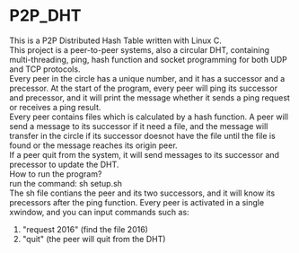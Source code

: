 # P2P_DHT
This is a P2P Distributed Hash Table written with Linux C.<br>
This project is a peer-to-peer systems, also a circular DHT, containing multi-threading, ping, hash function and socket programming for both UDP and TCP protocols.<br>
Every peer in the circle has a unique number, and it has a successor and a precessor. At the start of the program, every peer will ping its successor and precessor, and it will print the message whether it sends a ping request or receives a ping result.<br>
Every peer contains files which is calculated by a hash function. A peer will send a message to its successor if it need a file, and the message will transfer in the circle if its successor doesnot have the file until the file is found or the message reaches its origin peer.<br>
If a peer quit from the system, it will send messages to its successor and precessor to update the DHT.<br>
How to run the program?<br>
run the command: sh setup.sh<br>
The sh file contians the peer and its two successors, and it will know its precessors after the ping function. Every peer is activated in a single xwindow, and you can input commands such as:<br>
1. "request 2016" (find the file 2016)<br>
2. "quit" (the peer will quit from the DHT)
